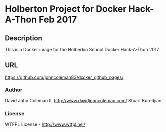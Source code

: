# Holberton Project for Docker Hack-A-Thon Feb 2017

## Description
This is a Docker image for the Holberton School Docker Hack-A-Thon 2017.

## URL

https://github.com/johncoleman83/docker_github_pages/

### Author

David John Coleman II, http://www.davidjohncoleman.com/
Stuart Kuredjian

### License

WTFPL License - http://www.wtfpl.net/

